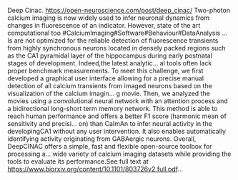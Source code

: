 Deep Cinac. https://open-neuroscience.com/post/deep_cinac/
Two-photon calcium imaging is now widely used to infer neuronal dynamics from changes in fluorescence of an indicator. However, state of the art computational too #CalciumImaging#Software#Behaviour#DataAnalysis ...
ls are not optimized for the reliable detection of fluorescence transients from highly synchronous neurons located in densely packed regions such as the CA1 pyramidal layer of the hippocampus during early postnatal  stages  of  development.  Indeed,the  latest  analytic...
al  tools  often  lack  proper benchmark  measurements.  To  meet  this  challenge,  we  first  developed  a  graphical  user interface allowing for a precise manual detection of all calcium transients from imaged neurons based on the visualization of the calcium imagin...
g movie. Then, we analyzed the movies using a convolutional neural network with an attention process and a bidirectional long-short term memory network. This method is able to reach human performance and offers a better F1 score (harmonic mean of sensitivity and precisi...
on) than CaImAn to infer neural activity in the developingCA1 without any user intervention. It also enables automatically identifying activity originating from GABAergic neurons. Overall, DeepCINAC offers a simple, fast and flexible open-source toolbox for processing a...
 wide variety of calcium imaging datasets while providing the tools to evaluate its performance.See full text at https://www.biorxiv.org/content/10.1101/803726v2.full.pdf...
